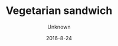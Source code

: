 ---
title: 'Vegetarian sandwich'
description: 'Organic homemade whole-grain bun with a variety of different items that include- fresh or grilled vegetables, humus, cheese, and sandwich cream spread. '
color: '#ffffff'
price: '65'
size: '1'
category: sandwichSalad
tags: Sandwich/salad
meta:
    id: ac6b3ecd70aeeb5c778d0cf1e829eeae580306d0
    parentId: f20f57fa9c3d8bff0902cfb33f350091a3a48d51
    language: en
date: '2016-8-24'
author: Unknown
---